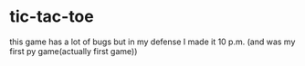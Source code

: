 # tic-tac-toe
this game has a lot of bugs but  in my defense I made it 10 p.m. (and was my first py game(actually first game))
